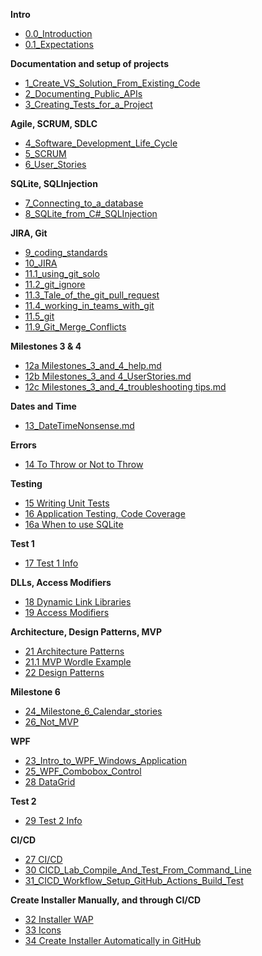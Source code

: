 **Intro**
- [0.0_Introduction](/00.1_Introduction.md)
- [0.1_Expectations](/00_Expectations.md)

**Documentation and setup of projects**
- [1_Create_VS_Solution_From_Existing_Code](/01_Create_VS_Solution_From_Existing_Code.md)
- [2_Documenting_Public_APIs](/02_Documenting_Public_APIs.md)
- [3_Creating_Tests_for_a_Project](03_Creating_Tests_for_a_Project.md)

**Agile, SCRUM, SDLC**
- [4_Software_Development_Life_Cycle](04_software_development_life.md)
- [5_SCRUM](05_scrum.md)
- [6_User_Stories](06_user_stories.md)

**SQLite, SQLInjection**
- [7_Connecting_to_a_database](07_Connecting_to_a_database.md)
- [8_SQLite_from_C#_SQLInjection](08_SQLite_and_Csharp.md)

**JIRA, Git**
- [9_coding_standards](09_coding_standards.md)
- [10_JIRA](10_JIRA.md)
- [11.1_using_git_solo](https://drive.google.com/file/d/1CKXzVzqlzD4T8eK5vpWtUZnUO65S5Zfs/view?usp=share_link)
- [11.2_git_ignore](https://drive.google.com/file/d/1ojSClOnWaxk0DHTPfmgAhz_w2beTw_q0/view?usp=share_link)
- [11.3_Tale_of_the_git_pull_request](https://drive.google.com/file/d/1mcvrfejqrmnHfo5zaBIUhGphnR4px5It/view?usp=share_link)
- [11.4_working_in_teams_with_git](https://drive.google.com/file/d/1ZMj097yKSdP6b6s9bkbHlXNW2q78Bba1/view?usp=share_link)
- [11.5_git](/11.5_git.md)
- [11.9_Git_Merge_Conflicts](/11.9_Git_Merge_Conflicts.md)

**Milestones 3 & 4**
- [12a Milestones_3_and_4_help.md](12a_Milestones_3_and_4_help.md)
- [12b Milestones_3_and 4_UserStories.md](12b_Milestone_3_4_UserStories.md)
- [12c Milestones_3_and_4_troubleshooting tips.md](12c_Milestones_3_and_4_Troubleshooting_tips.md)


**Dates and Time**
- [13_DateTimeNonsense.md](13_DateTimeNonsense.md)

**Errors**
- [14 To Throw or Not to Throw](14_To_throw_or_not_to_throw.md)

**Testing**
- [15 Writing Unit Tests](15_Writing_Unit_Tests.md)
- [16 Application Testing, Code Coverage](16_ApplicationTesting_CodeCoverage.md)
- [16a When to use SQLite](16a_When_to_use_SQLite.md)

**Test 1**
- [17 Test 1 Info](17_Test_1_Info.md)
   
**DLLs, Access Modifiers**
- [18 Dynamic Link Libraries](18_Dynamic_Link_Libraries.md)
- [19 Access Modifiers](19_Access_Modifiers.md)

**Architecture, Design Patterns, MVP**
- [21 Architecture Patterns](21_Architecture_Patterns.md)
- [21.1 MVP Wordle Example](21.1_MVP_Wordle_Example.md)
- [22 Design Patterns](22_Design_Patterns.md)

**Milestone 6**
- [24_Milestone_6_Calendar_stories](24_Milestone_6_Calendar_stories.md)
- [26_Not_MVP](26_Not_MVP_Calendar.md)

 **WPF**
- [23_Intro_to_WPF_Windows_Application](23_Intro_to_WPF_Windows_Application.md)
- [25_WPF_Combobox_Control](25_WPF_Combobox_Control.md)
- [28 DataGrid](28_DataGrid.md)

 **Test 2**
- [29 Test 2 Info](29_Test_2_Info_Calendar.md)

 **CI/CD**
- [27 CI/CD](27_CI_CD.md)
- [30 CICD_Lab_Compile_And_Test_From_Command_Line](30_CICD_Lab_Compile_And_Test_From_Command_Line.md)
- [31_CICD_Workflow_Setup_GitHub_Actions_Build_Test](31_CICD_Workflow_Setup_GitHub_Actions_Build_Test.md)

**Create Installer Manually, and through CI/CD**
- [32 Installer WAP](32_Installer_WAP_Calendar.md)
- [33 Icons](33_Icons.md)
- [34 Create Installer Automatically in GitHub](34_CICD_Installer_Workflow_Setup_Installer.md)








